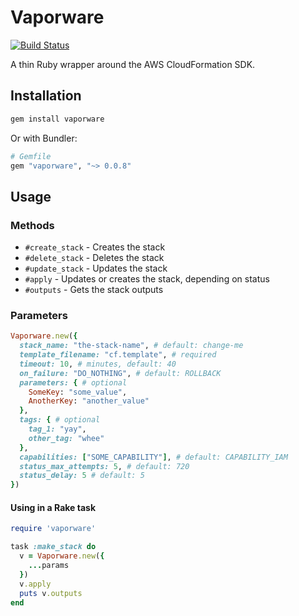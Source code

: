 # Vaporware

[![Build Status](https://travis-ci.org/audreyschwarz/vaporware.png)](https://travis-ci.org/audreyschwarz/vaporware)

A thin Ruby wrapper around the AWS CloudFormation SDK.

## Installation

```bash
gem install vaporware
```

Or with Bundler:
```ruby
# Gemfile
gem "vaporware", "~> 0.0.8"
```

## Usage

### Methods

- `#create_stack` - Creates the stack
- `#delete_stack` - Deletes the stack
- `#update_stack` - Updates the stack
- `#apply` -  Updates or creates the stack, depending on status
- `#outputs` - Gets the stack outputs

### Parameters

```ruby
Vaporware.new({
  stack_name: "the-stack-name", # default: change-me
  template_filename: "cf.template", # required
  timeout: 10, # minutes, default: 40
  on_failure: "DO_NOTHING", # default: ROLLBACK
  parameters: { # optional
    SomeKey: "some_value",
    AnotherKey: "another_value"
  },
  tags: { # optional
    tag_1: "yay",
    other_tag: "whee"
  },
  capabilities: ["SOME_CAPABILITY"], # default: CAPABILITY_IAM
  status_max_attempts: 5, # default: 720
  status_delay: 5 # default: 5
})
```

#### Using in a Rake task

```ruby
require 'vaporware'

task :make_stack do
  v = Vaporware.new({
    ...params
  })
  v.apply
  puts v.outputs
end
```
